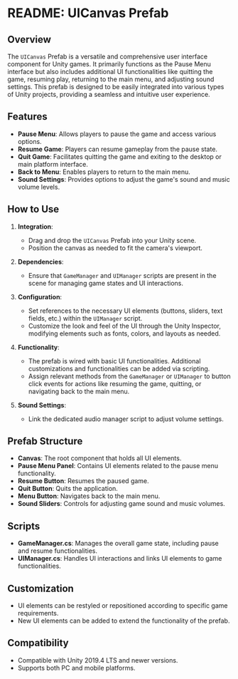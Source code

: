# README: UICanvas Prefab

## Overview
The `UICanvas` Prefab is a versatile and comprehensive user interface component for Unity games. It primarily functions as the Pause Menu interface but also includes additional UI functionalities like quitting the game, resuming play, returning to the main menu, and adjusting sound settings. This prefab is designed to be easily integrated into various types of Unity projects, providing a seamless and intuitive user experience.

## Features

- **Pause Menu**: Allows players to pause the game and access various options.
- **Resume Game**: Players can resume gameplay from the pause state.
- **Quit Game**: Facilitates quitting the game and exiting to the desktop or main platform interface.
- **Back to Menu**: Enables players to return to the main menu.
- **Sound Settings**: Provides options to adjust the game's sound and music volume levels.

## How to Use

1. **Integration**: 
   - Drag and drop the `UICanvas` Prefab into your Unity scene.
   - Position the canvas as needed to fit the camera's viewport.

2. **Dependencies**:
   - Ensure that `GameManager` and `UIManager` scripts are present in the scene for managing game states and UI interactions.

3. **Configuration**:
   - Set references to the necessary UI elements (buttons, sliders, text fields, etc.) within the `UIManager` script.
   - Customize the look and feel of the UI through the Unity Inspector, modifying elements such as fonts, colors, and layouts as needed.

4. **Functionality**:
   - The prefab is wired with basic UI functionalities. Additional customizations and functionalities can be added via scripting.
   - Assign relevant methods from the `GameManager` or `UIManager` to button click events for actions like resuming the game, quitting, or navigating back to the main menu.

5. **Sound Settings**:
   - Link the dedicated audio manager script to adjust volume settings.

## Prefab Structure

- **Canvas**: The root component that holds all UI elements.
- **Pause Menu Panel**: Contains UI elements related to the pause menu functionality.
- **Resume Button**: Resumes the paused game.
- **Quit Button**: Quits the application.
- **Menu Button**: Navigates back to the main menu.
- **Sound Sliders**: Controls for adjusting game sound and music volumes.

## Scripts

- **GameManager.cs**: Manages the overall game state, including pause and resume functionalities.
- **UIManager.cs**: Handles UI interactions and links UI elements to game functionalities.

## Customization

- UI elements can be restyled or repositioned according to specific game requirements.
- New UI elements can be added to extend the functionality of the prefab.

## Compatibility

- Compatible with Unity 2019.4 LTS and newer versions.
- Supports both PC and mobile platforms.